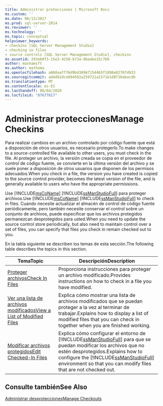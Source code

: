 ```yaml
---
title: Administrar protecciones | Microsoft Docs
ms.custom: ''
ms.date: 06/13/2017
ms.prod: sql-server-2014
ms.reviewer: ''
ms.technology: ''
ms.topic: conceptual
helpviewer_keywords:
- checkins [SQL Server Management Studio]
- checking in files
- source controls [SQL Server Management Studio], checkins
ms.assetid: 293e60f3-15e3-4258-b73a-8baabe15c760
author: mashamsft
ms.author: mathoma
ms.openlocfilehash: a868aafff6d9bd389671544b5f1898e82707d933
ms.sourcegitcommit: ad4d92dce894592a259721a1571b1d8736abacdb
ms.translationtype: MT
ms.contentlocale: es-ES
ms.lasthandoff: 08/04/2020
ms.locfileid: "87677817"
---
```

# <a name="manage-checkins"></a><span data-ttu-id="33c7a-102">Administrar protecciones</span><span class="sxs-lookup"><span data-stu-id="33c7a-102">Manage Checkins</span></span>
  <span data-ttu-id="33c7a-103">Para realizar cambios en un archivo controlado por código fuente que está a disposición de otros usuarios, es necesario protegerlo.</span><span class="sxs-lookup"><span data-stu-id="33c7a-103">To make changes to a source-controlled file available to other users, you must check in the file.</span></span> <span data-ttu-id="33c7a-104">Al proteger un archivo, la versión creada se copia en el proveedor de control de código fuente, se convierte en la última versión del archivo y se suele poner a disposición de otros usuarios que disponen de los permisos adecuados.</span><span class="sxs-lookup"><span data-stu-id="33c7a-104">When you check in a file, the version you have created is copied to the source control provider, becomes the latest version of the file, and is generally available to users who have the appropriate permissions.</span></span>  
  
 <span data-ttu-id="33c7a-105">Use [!INCLUDE[msCoName](../includes/msconame-md.md)] [!INCLUDE[ssManStudioFull](../includes/ssmanstudiofull-md.md)] para proteger archivos.</span><span class="sxs-lookup"><span data-stu-id="33c7a-105">Use [!INCLUDE[msCoName](../includes/msconame-md.md)] [!INCLUDE[ssManStudioFull](../includes/ssmanstudiofull-md.md)] to check in files.</span></span> <span data-ttu-id="33c7a-106">Cuando necesite actualizar el almacén de control de código fuente periódicamente, pero también necesite conservar el control sobre un conjunto de archivos, puede especificar que los archivos protegidos permanezcan desprotegidos para usted.</span><span class="sxs-lookup"><span data-stu-id="33c7a-106">When you need to update the source control store periodically, but also need to maintain control over a set of files, you can specify that files you check in remain checked out to you.</span></span>  
  
 <span data-ttu-id="33c7a-107">En la tabla siguiente se describen los temas de esta sección.</span><span class="sxs-lookup"><span data-stu-id="33c7a-107">The following table describes the topics in this section.</span></span>  
  
|<span data-ttu-id="33c7a-108">Tema</span><span class="sxs-lookup"><span data-stu-id="33c7a-108">Topic</span></span>|<span data-ttu-id="33c7a-109">Descripción</span><span class="sxs-lookup"><span data-stu-id="33c7a-109">Description</span></span>|  
|-----------|-----------------|  
|[<span data-ttu-id="33c7a-110">Proteger archivos</span><span class="sxs-lookup"><span data-stu-id="33c7a-110">Check In Files</span></span>](../../2014/database-engine/check-in-files.md)|<span data-ttu-id="33c7a-111">Proporciona instrucciones para proteger un archivo modificado.</span><span class="sxs-lookup"><span data-stu-id="33c7a-111">Provides instructions on how to check in a file you have modified.</span></span>|  
|[<span data-ttu-id="33c7a-112">Ver una lista de archivos modificados</span><span class="sxs-lookup"><span data-stu-id="33c7a-112">View a List of Modified Files</span></span>](../../2014/database-engine/view-a-list-of-modified-files.md)|<span data-ttu-id="33c7a-113">Explica cómo mostrar una lista de archivos modificados que se puedan proteger a la vez al terminar de trabajar.</span><span class="sxs-lookup"><span data-stu-id="33c7a-113">Explains how to display a list of modified files that you can check in together when you are finished working.</span></span>|  
|[<span data-ttu-id="33c7a-114">Modificar archivos protegidos</span><span class="sxs-lookup"><span data-stu-id="33c7a-114">Edit Checked-In Files</span></span>](../../2014/database-engine/edit-checked-in-files.md)|<span data-ttu-id="33c7a-115">Explica cómo configurar el entorno de [!INCLUDE[ssManStudioFull](../includes/ssmanstudiofull-md.md)] para que se puedan modificar los archivos que no estén desprotegidos.</span><span class="sxs-lookup"><span data-stu-id="33c7a-115">Explains how to configure the [!INCLUDE[ssManStudioFull](../includes/ssmanstudiofull-md.md)] environment so that you can modify files that are not checked out.</span></span>|  
  
## <a name="see-also"></a><span data-ttu-id="33c7a-116">Consulte también</span><span class="sxs-lookup"><span data-stu-id="33c7a-116">See Also</span></span>  
 [<span data-ttu-id="33c7a-117">Administrar desprotecciones</span><span class="sxs-lookup"><span data-stu-id="33c7a-117">Manage Checkouts</span></span>](../../2014/database-engine/manage-checkouts.md)  
  
  
